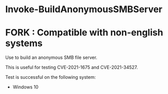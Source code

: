 # Invoke-BuildAnonymousSMBServer
# FORK : Compatible with non-english systems

Use to build an anonymous SMB file server.

This is useful for testing CVE-2021-1675 and CVE-2021-34527.

Test is successful on the following system:


- Windows 10

